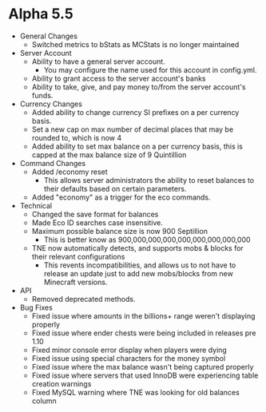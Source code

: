 Alpha 5.5
=============================
- General Changes
  - Switched metrics to bStats as MCStats is no longer maintained
- Server Account
  - Ability to have a general server account.
    - You may configure the name used for this account in config.yml.
  - Ability to grant access to the server account's banks
  - Ability to take, give, and pay money to/from the server account's funds.
- Currency Changes
  - Added ability to change currency SI prefixes on a per currency basis.
  - Set a new cap on max number of decimal places that may be rounded to, which is now 4
  - Added ability to set max balance on a per currency basis, this is capped at the max balance size of 9 Quintillion
- Command Changes
  - Added /economy reset
    - This allows server administrators the ability to reset balances to their defaults based on certain parameters.
  - Added "economy" as a trigger for the eco commands.  
- Technical
  - Changed the save format for balances
  - Made Eco ID searches case insensitive.
  - Maximum possible balance size is now 900 Septillion
    - This is better know as 900,000,000,000,000,000,000,000,000
  - TNE now automatically detects, and supports mobs & blocks for their relevant configurations
    - This revents incompatibilities, and allows us to not have to release an update just to add new mobs/blocks from new Minecraft versions.
- API
  - Removed deprecated methods.
- Bug Fixes
  - Fixed issue where amounts in the billions+ range weren't displaying properly
  - Fixed issue where ender chests were being included in releases pre 1.10
  - Fixed minor console error display when players were dying
  - Fixed issue using special characters for the money symbol
  - Fixed issue where the max balance wasn't being captured properly
  - Fixed issue where servers that used InnoDB were experiencing table creation warnings
  - Fixed MySQL warning where TNE was looking for old balances column